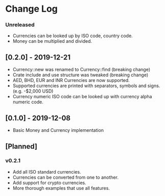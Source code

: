 # Change Log

### Unreleased
* Currencies can be looked up by ISO code, country code. 
* Money can be multiplied and divided.

## [0.2.0] - 2019-12-21
* Currency::new was renamed to Currency::find (breaking change)
* Crate include and use structure was tweaked (breaking change)
* AED, BHD, EUR and INR Currencies are now supported.
* Supported currencies are printed with separators, symbols and signs. (e.g. -$2,000 USD)
* Currency numeric ISO code can be looked up with currency alpha numeric code. 

## [0.1.0] - 2019-12-08
* Basic Money and Currency implementation

## [Planned]

### v0.2.1
* Add all ISO standard currencies. 
* Currencies can be converted from one to another. 
* Add support for crypto currencies.  
* More thorough examples that use all features. 
